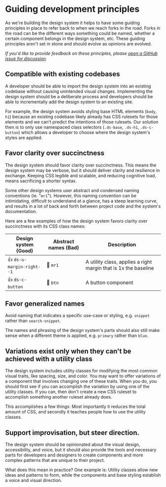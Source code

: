 # Guiding development principles

As we're building the design system it helps to have some guiding principles in place to refer back to when we reach forks in the road. Forks in the road can be the different ways something could be named, whether a certain component belongs in the design system, etc. These guiding principles aren't set in stone and should evolve as opinions are evolved.

_If you'd like to provide feedback on these principles, please [open a GitHub issue for discussion](https://github.com/CMSgov/design-system/issues/new)._

## Compatible with existing codebases

A developer should be able to import the design system into an existing codebase without causing unintended visual changes. Implementing the design system should be a deliberate process and developers should be able to incrementally add the design system to an existing site.

For example, the design system avoids styling base HTML elements (`body`, `h1`) because an existing codebase likely already has CSS rulesets for those elements and we can't predict the intentions of those rulesets. Our solution then is to only use namespaced class selectors (`.ds-base`, `.ds-h1`, `.ds-c-button`) which allows a developer to choose where the design system's styles are applied.

## Favor clarity over succinctness

The design system should favor clarity over succinctness. This means the design system may be verbose, but it should deliver clarity and resilience in exchange. Keeping CSS legible and scalable, and reducing cognitive load, means sacrificing a shorter syntax.

Some other design systems user abstract and condensed naming conventions (ie. "`mr1`"). However, this naming convention can be intimidating, difficult to understand at a glance, has a steep learning curve, and results in a lot of back and forth between project code and the system's documentation.

Here are a few examples of how the design system favors clarity over succinctness with its CSS class names:

| Design system (Good)      | Abstract names (Bad) | Description                                                     |
| ------------------------- | -------------------- | --------------------------------------------------------------- |
| 👍 `ds-u-margin-right--1` | 🙅 `mr1`             | A utility class, applies a right margin that is 1x the baseline |
| 👍 `ds-c-button`          | 🙅 `btn`             | A button component                                              |

## Favor generalized names

Avoid naming that indicates a specific use-case or styling, e.g. `snippet` rather than `search-snippet`.

The names and phrasing of the design system's parts should also still make sense when a different theme is applied, e.g. `primary` rather than `blue`.

## Variations exist only when they can't be achieved with a utility class

The design system includes utility classes for modifying the most common visual traits, like spacing, size, and color. You may want to offer variations of a component that involves changing one of these traits. When you do, you should first see if you can accomplish the variation by using one of the utility classes. If you can, then don't create a new CSS ruleset to accomplish something another ruleset already does.

This accomplishes a few things: Most importantly it reduces the total amount of CSS, and secondly it teaches people how to use the utility classes.

## Support improvisation, but steer direction.

The design system should be opinionated about the visual design, accessibility, and voice, but it should also provide the tools and necessary parts for developers and designers to create components and more complex patterns that are unique to their project.

What does this mean in practice? One example is: Utility classes allow new ideas and patterns to form, while the components and base styling establish a voice and visual direction.
